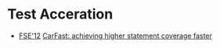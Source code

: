 # Test Acceration

* [FSE'12](https://dblp.org/db/conf/sigsoft/fse2012.html) [CarFast: achieving higher statement coverage faster](https://scholar.google.com/scholar?q=CarFast%3A+achieving+higher+statement+coverage+faster)
